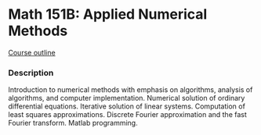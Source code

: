 # Math 151B: Applied Numerical Methods
[Course outline](http://www.math.ucla.edu/ugrad/courses/math/151B)

### Description
Introduction to numerical methods with emphasis on algorithms, analysis of algorithms, and computer implementation. Numerical solution of ordinary differential equations. Iterative solution of linear systems. Computation of least squares approximations. Discrete Fourier approximation and the fast Fourier transform. Matlab programming.
